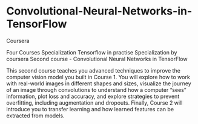 # Convolutional-Neural-Networks-in-TensorFlow
Coursera 

Four Courses Specialization Tensorflow in practise Specialization by coursera 
Second course - Convolutional Neural Networks in TensorFlow 

This second course teaches you advanced techniques to improve the computer vision model you built in Course 1. You will explore how to work with real-world images in different shapes and sizes, visualize the journey of an image through convolutions to understand how a computer “sees” information, plot loss and accuracy, and explore strategies to prevent overfitting, including augmentation and dropouts. Finally, Course 2 will introduce you to transfer learning and how learned features can be extracted from models.

